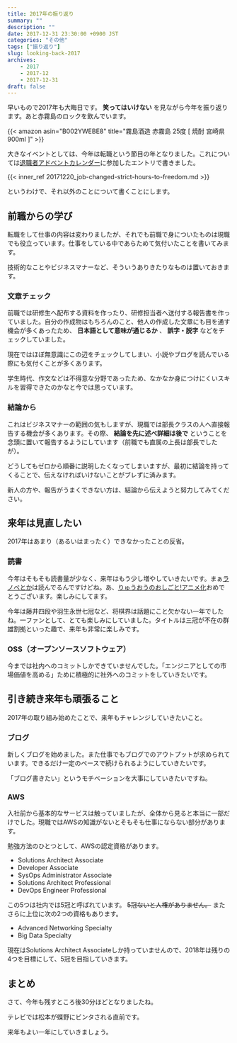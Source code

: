 ```yaml
---
title: 2017年の振り返り
summary: ""
description: ""
date: 2017-12-31 23:30:00 +0900 JST
categories: "その他"
tags: ["振り返り"]
slug: looking-back-2017
archives:
    - 2017
    - 2017-12
    - 2017-12-31
draft: false
---
```


早いもので2017年も大晦日です。 **笑ってはいけない** を見ながら今年を振り返ります。あと赤霧島のロックを飲んでいます。

{{< amazon asin="B002YWEBE8" title="霧島酒造 赤霧島 25度 [ 焼酎 宮崎県 900ml ]" >}}

大きなイベントとしては、今年は転職という節目の年となりました。これについては[退職者アドベントカレンダー](https://adventar.org/calendars/2278)に参加したエントリで書きました。

{{< inner_ref 20171220_job-changed-strict-hours-to-freedom.md >}}

というわけで、それ以外のことについて書くことにします。

## 前職からの学び
転職をして仕事の内容は変わりましたが、それでも前職で身についたものは現職でも役立っています。仕事をしている中であらためて気付いたことを書いてみます。

技術的なことやビジネスマナーなど、そういうありきたりなものは置いておきます。

### 文章チェック
前職では研修生へ配布する資料を作ったり、研修担当者へ送付する報告書を作っていました。自分の作成物はもちろんのこと、他人の作成した文章にも目を通す機会が多くあったため、 **日本語として意味が通じるか** 、 **誤字・脱字** などをチェックしていました。

現在ではほぼ無意識にこの辺をチェックしてしまい、小説やブログを読んでいる際にも気付くことが多くあります。

学生時代、作文などは不得意な分野であったため、なかなか身につけにくいスキルを習得できたのかなと今では思っています。

### 結論から
これはビジネスマナーの範囲の気もしますが、現職では部長クラスの人へ直接報告する機会が多くあります。その際、 **結論を先に述べ詳細は後で** ということを念頭に置いて報告するようにしています（前職でも直属の上長は部長でしたが）。

どうしてもゼロから順番に説明したくなってしまいますが、最初に結論を持ってくることで、伝えなければいけないことがブレずに済みます。

新人の方や、報告がうまくできない方は、結論から伝えようと努力してみてください。

## 来年は見直したい
2017年はあまり（あるいはまったく）できなかったことの反省。

### 読書
今年はそもそも読書量が少なく、来年はもう少し増やしていきたいです。まぁ[ラノベとか](http://ga.sbcr.jp/sp/ryuoh/)は読んでるんですけどね。あ、[りゅうおうのおしごと!アニメ化](http://www.ryuoh-anime.com/)おめでとうございます。楽しみにしてます。

今年は藤井四段や羽生永世七冠など、将棋界は話題にこと欠かない一年でしたね。一ファンとして、とても楽しみにしていました。タイトルは三冠が不在の群雄割拠といった趣で、来年も非常に楽しみです。

### OSS（オープンソースソフトウェア）
今までは社内へのコミットしかできていませんでした。「エンジニアとしての市場価値を高める」ために積極的に社外へのコミットをしていきたいです。

## 引き続き来年も頑張ること
2017年の取り組み始めたことで、来年もチャレンジしていきたいこと。

### ブログ
新しくブログを始めました。また仕事でもブログでのアウトプットが求められています。できるだけ一定のペースで続けられるようにしていきたいです。

「ブログ書きたい」というモチベーションを大事にしていきたいですね。

### AWS
入社前から基本的なサービスは触っていましたが、全体から見ると本当に一部だけでした。現職ではAWSの知識がないとそもそも仕事にならない部分があります。

勉強方法のひとつとして、AWSの認定資格があります。

- Solutions Architect Associate
- Developer Associate
- SysOps Administrator Associate
- Solutions Architect Professional
- DevOps Engineer Professional

この5つは社内では5冠と呼ばれています。 ~~5冠ないと人権がありません。~~ またさらに上位に次の2つの資格もあります。

- Advanced Networking Specialty
- Big Data Specialty

現在はSolutions Architect Associateしか持っていませんので、2018年は残りの4つを目標にして、5冠を目指していきます。

## まとめ
さて、今年も残すところ後30分ほどとなりましたね。

テレビでは松本が蝶野にビンタされる直前です。

来年もよい一年にしていきましょう。

